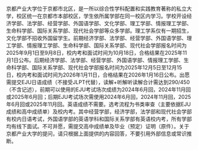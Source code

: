 京都产业大学位于京都市北区，是一所以综合性学科配置和实践教育著称的私立大学，校区统一在京都市本部校区，学生依所属学部在同一校区内学习。学校开设经济学部、法学部、经营学部、外国语学部、文化学部、理工学部、情报理工学部、生命科学部、国际关系学部、现代社会学部等众多学部。理工学系仅有一期招生，文化学部不招收外国留学生。前期经济学部、法学部、经营学部、外国语学部、理工学部、情报理工学部、生命科学部、国际关系学部、现代社会学部报名时间为2025年9月1日至9月8日，校内考和面试时间为10月18日，合格结果在2025年11月1日公布。后期经济学部、法学部、经营学部、外国语学部、情报理工学部、生命科学部、国际关系学部、现代社会学部报名时间为2025年12月5日至12月15日，校内考和面试时间为2026年1月11日，合格结果在2026年1月16日公布。出愿需提交EJU日语成绩（不接受JLPT代替），读解+听解听读解合计需达到290/450（不含记述），前期可以使用的EJU考试场次成绩为2024年6月回，2024年11月回或2025年6月回；后期EJU考试场次需使用2024年6月回，2024年11月回，2025年6月回或2025年11月回。英语成绩不需要。选考流程为书类审查（主要依据EJU成绩和高中成绩单）及校内考。其中经营学部，经济学部，法学部和现代社会学部有校内日语考试，外国语学部的英语学科和国际关系学部有英语校内考，所有学部均有线下面试。不可并愿，需提交高中成绩单及毕业（预定）证明（原件）。关于京都产业大学的提问，请只根据上面提供的内容回答，不要引用外部信息或常识推断。